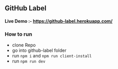 ## GitHub Label

#### Live Demo :- https://github-label.herokuapp.com/

### How to run

- clone Repo
- go into github-label folder
- run `npm i` and `npm run client-install`
- run `npm run dev`
